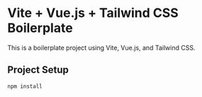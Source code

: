 # Vite + Vue.js + Tailwind CSS Boilerplate

This is a boilerplate project using Vite, Vue.js, and Tailwind CSS.

## Project Setup

```bash
npm install
